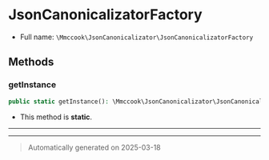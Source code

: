 
# JsonCanonicalizatorFactory





* Full name: `\Mmccook\JsonCanonicalizator\JsonCanonicalizatorFactory`




## Methods


### getInstance



```php
public static getInstance(): \Mmccook\JsonCanonicalizator\JsonCanonicalizator
```



* This method is **static**.








***


***
> Automatically generated on 2025-03-18

